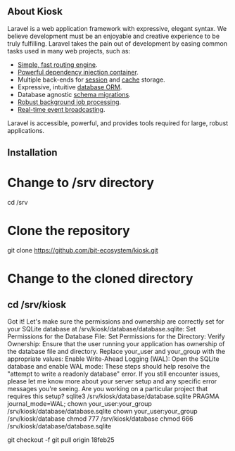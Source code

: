 ## About Kiosk

Laravel is a web application framework with expressive, elegant syntax. We believe development must be an enjoyable and creative experience to be truly fulfilling. Laravel takes the pain out of development by easing common tasks used in many web projects, such as:

- [Simple, fast routing engine](https://laravel.com/docs/routing).
- [Powerful dependency injection container](https://laravel.com/docs/container).
- Multiple back-ends for [session](https://laravel.com/docs/session) and [cache](https://laravel.com/docs/cache) storage.
- Expressive, intuitive [database ORM](https://laravel.com/docs/eloquent).
- Database agnostic [schema migrations](https://laravel.com/docs/migrations).
- [Robust background job processing](https://laravel.com/docs/queues).
- [Real-time event broadcasting](https://laravel.com/docs/broadcasting).

Laravel is accessible, powerful, and provides tools required for large, robust applications.

## Installation

# Change to /srv directory
cd /srv

# Clone the repository
git clone https://github.com/bit-ecosystem/kiosk.git

# Change to the cloned directory
cd /srv/kiosk
-
Got it! Let's make sure the permissions and ownership are correctly set for your SQLite database at /srv/kiosk/database/database.sqlite:
Set Permissions for the Database File:
Set Permissions for the Directory:
Verify Ownership: Ensure that the user running your application has ownership of the database file and directory. Replace your_user and your_group with the appropriate values:
Enable Write-Ahead Logging (WAL): Open the SQLite database and enable WAL mode:
These steps should help resolve the "attempt to write a readonly database" error. If you still encounter issues, please let me know more about your server setup and any specific error messages you're seeing. Are you working on a particular project that requires this setup?
sqlite3 /srv/kiosk/database/database.sqlite
PRAGMA journal_mode=WAL;
chown your_user:your_group /srv/kiosk/database/database.sqlite
chown your_user:your_group /srv/kiosk/database
chmod 777 /srv/kiosk/database
chmod 666 /srv/kiosk/database/database.sqlite

git checkout -f
git pull origin 18feb25
